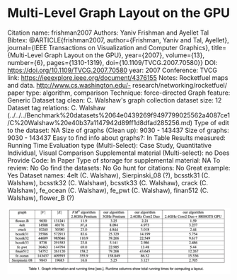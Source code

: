 # Multi-Level Graph Layout on the GPU

Citation name: frishman2007
Authors: Yaniv Frishman and Ayellet Tal
Bibtex: @ARTICLE{frishman2007, author={Frishman, Yaniv and Tal, Ayellet}, journal={IEEE Transactions on Visualization and Computer Graphics}, title={Multi-Level Graph Layout on the GPU}, year={2007}, volume={13}, number={6}, pages={1310-1319}, doi={10.1109/TVCG.2007.70580}}
DOI: https://doi.org/10.1109/TVCG.2007.70580
year: 2007
Conference: TVCG
link: https://ieeexplore.ieee.org/document/4376155
Notes: Rocketfuel maps and data. http://www.cs.washington.edu/-
research/networking/rocketfuel/
paper type: algorithm, comparison
Technique: force-directed
Graph feature: Generic
Dataset tag clean: C. Walshaw's graph collection
dataset size: 12
Dataset tag relations: C. Walshaw (../../../Benchmark%20datasets%2064e0439269f9497799025562a4087ce1/C%20Walshaw%20e40b37a1147942d89ff1d8dfad285256.md)
Type of edit to the dataset: NA
Size of graphs (Clean up): 9030 - 143437
Size of graphs: 9030 - 143437
Easy to find info about graphs?: In Table
Results measured: Running Time
Evaluation type (Multi-Select): Case Study, Quantitative Individual, Visual Comparison
Supplemental material (Multi-select): no
Does Provide Code: In Paper
Type of storage for supplemental material: NA
To review: No
Go find the datasets: No
Go hunt for citations: No
Great example: Yes
Dataset names: 4elt (C. Walshaw), Sierpinski_08 (?), bcsstk31 (C. Walshaw), bcsstk32 (C. Walshaw), bcsstk33 (C. Walshaw), crack (C. Walshaw), fe_ocean (C. Walshaw), fe_pwt (C. Walshaw), finan512 (C. Walshaw), flower_B (?)

![Untitled](Multi-Level%20Graph%20Layout%20on%20the%20GPU%20f855194c9d8a40b8821fafe30add0699/Untitled.png)